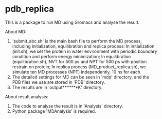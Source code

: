 # pdb_replica
This is a package to run MD using Gromacs and analyse the result.

About MD:
1. 'submit_abc.sh' is the main bash file to perform the MD process, including initialization, equilibration and replica process:
   In initialization (init.sh), we set the protein in water environment with periodic boundary condition and perform energy minimization;
   In equilibration (equilibration.sh), NVT for 500 ps and NPT for 500 ps with position restrain on protein;
   In replica process (MD_product_replica.sh), we simulate ten MD processes (NPT) independently, 10 ns for each.
2. The detailed settings for MD can be seen in 'mdp' directory, and the PDB files we use are stored in 'PDB' directory.
3. The results are in 'output**_****_*K' directory.

About result analysis:
1. The code to analyse the result is in 'Analysis' directory.
2. Python package 'MDAnalysis' is required.
